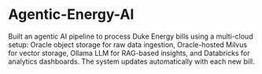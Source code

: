 # Agentic-Energy-AI
Built an agentic AI pipeline to process Duke Energy bills using a multi-cloud setup: Oracle object storage for raw data ingestion, Oracle-hosted Milvus for vector storage, Ollama LLM for RAG-based insights, and Databricks for analytics dashboards. The system updates automatically with each new bill.
